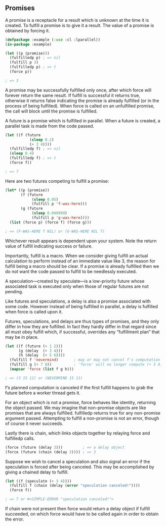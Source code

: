 ## Promises

A promise is a receptacle for a result which is unknown at the time it is created. To fulfill a promise is to give it a result. The value of a promise is obtained by forcing it.

```lisp
(defpackage :example (:use :cl :lparallel))
(in-package :example)

(let ((p (promise)))
  (fulfilledp p) ; => nil
  (fulfill p 3)
  (fulfilledp p) ; => t
  (force p))

; => 3
```

A promise may be successfully fulfilled only once, after which force will forever return the same result. If fulfill is successful it returns true, otherwise it returns false indicating the promise is already fulfilled (or in the process of being fulfilled). When force is called on an unfulfilled promise, the call will block until the promise is fulfilled.

A future is a promise which is fulfilled in parallel. When a future is created, a parallel task is made from the code passed.

```lisp
(let ((f (future
           (sleep 0.2)
           (+ 3 4))))
  (fulfilledp f) ; => nil
  (sleep 0.4)
  (fulfilledp f) ; => t
  (force f))

; => 7
```

Here are two futures competing to fulfill a promise:

```lisp
(let* ((p (promise))
       (f (future
            (sleep 0.05)
            (fulfill p 'f-was-here)))
       (g (future
            (sleep 0.049999)
            (fulfill p 'g-was-here))))
  (list (force p) (force f) (force g)))

; => (F-WAS-HERE T NIL) or (G-WAS-HERE NIL T)
```

Whichever result appears is dependent upon your system. Note the return value of fulfill indicating success or failure.

Importantly, fulfill is a macro. When we consider giving fulfill an actual calculation to perform instead of an immediate value like 3, the reason for fulfill being a macro should be clear. If a promise is already fulfilled then we do not want the code passed to fulfill to be needlessly executed.

A speculation—created by speculate—is a low-priority future whose associated task is executed only when those of regular futures are not pending.

Like futures and speculations, a delay is also a promise associated with some code. However instead of being fulfilled in parallel, a delay is fulfilled when force is called upon it.

Futures, speculations, and delays are thus types of promises, and they only differ in how they are fulfilled. In fact they hardly differ in that regard since all must obey fulfill which, if successful, overrides any “fulfillment plan” that may be in place.

```lisp
(let ((f (future (+ 1 2)))
      (g (delay  (+ 3 4)))
      (h (delay  (+ 5 6))))
  (fulfill f 'nevermind)       ; may or may not cancel f's computation
  (fulfill g (+ 7 8))          ; 'force' will no longer compute (+ 3 4)
  (mapcar 'force (list f g h)))

; => (3 15 11) or (NEVERMIND 15 11)
```

f‘s planned computation is canceled if the first fulfill happens to grab the future before a worker thread gets it.

For an object which is not a promise, force behaves like identity, returning the object passed. We may imagine that non-promise objects are like promises that are always fulfilled. fulfilledp returns true for any non-promise argument passed. Attempting to fulfill a non-promise is not an error, though of course it never succeeds.

Lastly there is chain, which links objects together by relaying force and fulfilledp calls.

```lisp
(force (future (delay 3)))         ; => a delay object
(force (future (chain (delay 3)))) ; => 3
```

Suppose we wish to cancel a speculation and also signal an error if the speculation is forced after being canceled. This may be accomplished by giving a chained delay to fulfill.

```lisp
(let ((f (speculate (+ 3 4))))
  (fulfill f (chain (delay (error "speculation canceled!"))))
  (force f))

; => 7 or #<SIMPLE-ERROR "speculation canceled!">
```

If chain were not present then force would return a delay object if fulfill succeeded, on which force would have to be called again in order to obtain the error.
